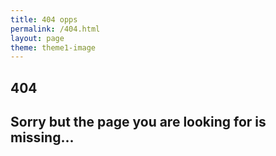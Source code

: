 ```yaml
---
title: 404 opps
permalink: /404.html
layout: page
theme: theme1-image
---
```


<section id = "404">
    <i class="fas fa-tools fa-10x p-5 d-flex justify-content-center"></i>
    <div class="container rounded p-5">
        <div class="d-flex justify-content-center">
            <h1 class="mr-3 pr-3 align-top border-right inline-block align-content-center">404</h1>
            <div class="inline-block align-middle">
                <h2 class="font-weight-normal lead" >Sorry but the page you are looking for is missing...</h2>
            </div>
        </div>
    </div>
</section>
